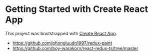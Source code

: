 # Getting Started with Create React App

This project was bootstrapped with [Create React App](https://github.com/facebook/create-react-app).

- https://github.com/phongluudn1997/redux-paint
- https://github.com/boy-warakorn/react-redux-ts/tree/master
